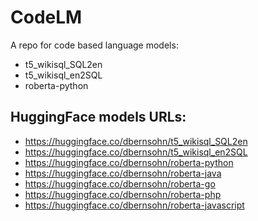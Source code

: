 # CodeLM
A repo for code based language models:
+ t5_wikisql_SQL2en
+ t5_wikisql_en2SQL
+ roberta-python

## HuggingFace models URLs:
+ https://huggingface.co/dbernsohn/t5_wikisql_SQL2en
+ https://huggingface.co/dbernsohn/t5_wikisql_en2SQL
+ https://huggingface.co/dbernsohn/roberta-python
+ https://huggingface.co/dbernsohn/roberta-java
+ https://huggingface.co/dbernsohn/roberta-go
+ https://huggingface.co/dbernsohn/roberta-php
+ https://huggingface.co/dbernsohn/roberta-javascript